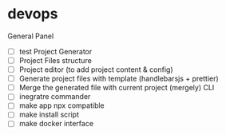# devops

General Panel
- [ ] test
Project Generator
- [ ] Project Files structure
- [ ] Project editor (to add project content & config)
- [ ] Generate project files with template (handlebarsjs + prettier)
- [ ] Merge the generated file with current project (mergely)
CLI
- [ ] inegratre commander
- [ ] make app npx compatible
- [ ] make install script
- [ ] make docker interface
